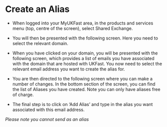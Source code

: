 # Create an Alias

 - When logged into your MyUKFast area, in the products and services    menu (top, centre of the screen), select Shared Exchange.



 - You will then be presented with the following screen. Here you need to select the relevant domain.

 - When you have clicked on your domain, you will be presented with the following screen, which provides a list of emails you have associated with the domain that are hosted with UKFast. You now need to select the relevant email address you want to create the alias for.

 - You are then directed to the following screen where you can make a number of changes. In the bottom section of the screen, you can find the list of Aliases you have created. Note you can only have  aliases free of charge.  

 - The final step is to click on ‘Add Alias’ and type in the alias you
   want associated with this email address.

*Please note you cannot send as an alias*
